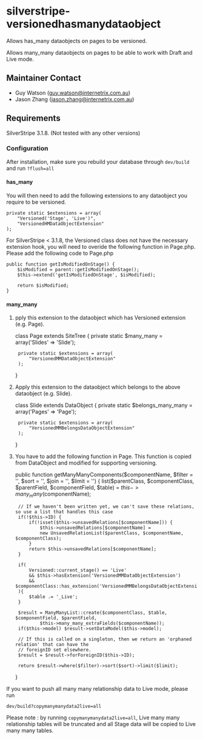 silverstripe-versionedhasmanydataobject
=======================================

Allows has_many dataobjects on pages to be versioned.

Allows many_many dataobjects on pages to be able to work with Draft and Live mode.

Maintainer Contact
------------------
*  Guy Watson (<guy.watson@internetrix.com.au>)
*  Jason Zhang (<jason.zhang@internetrix.com.au>)

## Requirements

SilverStripe 3.1.8. (Not tested with any other versions)

### Configuration

After installation, make sure you rebuild your database through `dev/build` and run `?flush=all`

#### has_many

You will then need to add the following extensions to any dataobject you require to be versioned.

	private static $extensions = array(
		"Versioned('Stage', 'Live')",
		"VersionedHMDataObjectExtension"
	);
	

For SilverStripe < 3.1.8, the Versioned class does not have the necessary extension hook, you will need to overide the following function in Page.php. 
Please add the following code to Page.php

	public function getIsModifiedOnStage() {
		$isModified = parent::getIsModifiedOnStage();
		$this->extend('getIsModifiedOnStage', $isModified);
		
		return $isModified;
	}

#### many_many

1. pply this extension to the dataobject which has Versioned extension (e.g. Page).

	class Page extends SiteTree {
		private static $many_many = array('Slides' => 'Slide');
		
		private static $extensions = array(
			"VersionedMMDataObjectExtension"
		);
	}
		
2. Apply this extension to the dataobject which belongs to the above dataobject (e.g. Slide).

	class Slide extends DataObject {
		private static $belongs_many_many = array('Pages' => 'Page');
	
		private static $extensions = array(
			"VersionedMMBelongsDataObjectExtension"
		);
	}
	
3. You have to add the following function in Page. This function is copied from DataObject and modified for supporting versioning.

	public function getManyManyComponents($componentName, $filter = '', $sort = '', $join = '', $limit = '') {
		list($parentClass, $componentClass, $parentField, $componentField, $table) = $this->many_many($componentName);
	
		// If we haven't been written yet, we can't save these relations, so use a list that handles this case
		if(!$this->ID) {
			if(!isset($this->unsavedRelations[$componentName])) {
				$this->unsavedRelations[$componentName] =
				new UnsavedRelationList($parentClass, $componentName, $componentClass);
			}
			return $this->unsavedRelations[$componentName];
		}
		
		if(
			Versioned::current_stage() == 'Live' 
			&& $this->hasExtension('VersionedMMDataObjectExtension')
			&& $componentClass::has_extension('VersionedMMBelongsDataObjectExtension')
		){
			$table .= '_Live';
		}
	
		$result = ManyManyList::create($componentClass, $table, $componentField, $parentField,
				$this->many_many_extraFields($componentName));
		if($this->model) $result->setDataModel($this->model);
	
		// If this is called on a singleton, then we return an 'orphaned relation' that can have the
		// foreignID set elsewhere.
		$result = $result->forForeignID($this->ID);
			
		return $result->where($filter)->sort($sort)->limit($limit);
	}
	
If you want to push all many many relationship data to Live mode, please run 

`dev/build?copymanymanydata2live=all`

Please note : by running `copymanymanydata2live=all`, Live many many relationship tables will be truncated and all Stage data will be copied to Live many many tables.




